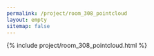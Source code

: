 ```yaml
---
permalink: /project/room_308_pointcloud
layout: empty
sitemap: false
---
```

{% include project/room_308_pointcloud.html %}
